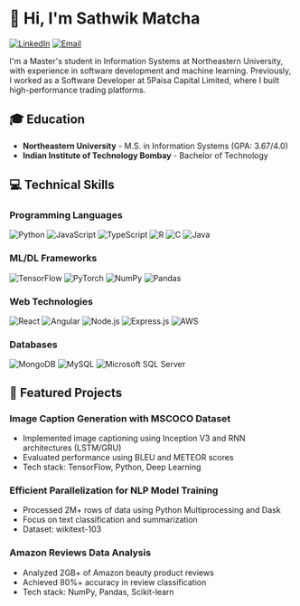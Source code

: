 # 👋 Hi, I'm Sathwik Matcha

[![LinkedIn](https://img.shields.io/badge/LinkedIn-0077B5?style=for-the-badge&logo=linkedin&logoColor=white)](https://www.linkedin.com)
[![Email](https://img.shields.io/badge/Email-D14836?style=for-the-badge&logo=gmail&logoColor=white)](mailto:matcha.s@northeastern.edu)

I'm a Master's student in Information Systems at Northeastern University, with experience in software development and machine learning. Previously, I worked as a Software Developer at 5Paisa Capital Limited, where I built high-performance trading platforms.

## 🎓 Education
- **Northeastern University** - M.S. in Information Systems (GPA: 3.67/4.0)
- **Indian Institute of Technology Bombay** - Bachelor of Technology

## 💻 Technical Skills

### Programming Languages
![Python](https://img.shields.io/badge/Python-3776AB?style=for-the-badge&logo=python&logoColor=white)
![JavaScript](https://img.shields.io/badge/JavaScript-F7DF1E?style=for-the-badge&logo=javascript&logoColor=black)
![TypeScript](https://img.shields.io/badge/TypeScript-007ACC?style=for-the-badge&logo=typescript&logoColor=white)
![R](https://img.shields.io/badge/R-276DC3?style=for-the-badge&logo=r&logoColor=white)
![C](https://img.shields.io/badge/C-00599C?style=for-the-badge&logo=c&logoColor=white)
![Java](https://img.shields.io/badge/Java-ED8B00?style=for-the-badge&logo=openjdk&logoColor=white)

### ML/DL Frameworks
![TensorFlow](https://img.shields.io/badge/TensorFlow-FF6F00?style=for-the-badge&logo=tensorflow&logoColor=white)
![PyTorch](https://img.shields.io/badge/PyTorch-EE4C2C?style=for-the-badge&logo=pytorch&logoColor=white)
![NumPy](https://img.shields.io/badge/Numpy-013243?style=for-the-badge&logo=numpy&logoColor=white)
![Pandas](https://img.shields.io/badge/Pandas-150458?style=for-the-badge&logo=pandas&logoColor=white)

### Web Technologies
![React](https://img.shields.io/badge/React-20232A?style=for-the-badge&logo=react&logoColor=61DAFB)
![Angular](https://img.shields.io/badge/Angular-DD0031?style=for-the-badge&logo=angular&logoColor=white)
![Node.js](https://img.shields.io/badge/Node.js-43853D?style=for-the-badge&logo=node.js&logoColor=white)
![Express.js](https://img.shields.io/badge/Express.js-404D59?style=for-the-badge)
![AWS](https://img.shields.io/badge/AWS-232F3E?style=for-the-badge&logo=amazon-aws&logoColor=white)

### Databases
![MongoDB](https://img.shields.io/badge/MongoDB-4EA94B?style=for-the-badge&logo=mongodb&logoColor=white)
![MySQL](https://img.shields.io/badge/MySQL-005C84?style=for-the-badge&logo=mysql&logoColor=white)
![Microsoft SQL Server](https://img.shields.io/badge/Microsoft_SQL_Server-CC2927?style=for-the-badge&logo=microsoft-sql-server&logoColor=white)

## 🚀 Featured Projects

### Image Caption Generation with MSCOCO Dataset
- Implemented image captioning using Inception V3 and RNN architectures (LSTM/GRU)
- Evaluated performance using BLEU and METEOR scores
- Tech stack: TensorFlow, Python, Deep Learning

### Efficient Parallelization for NLP Model Training
- Processed 2M+ rows of data using Python Multiprocessing and Dask
- Focus on text classification and summarization
- Dataset: wikitext-103

### Amazon Reviews Data Analysis
- Analyzed 2GB+ of Amazon beauty product reviews
- Achieved 80%+ accuracy in review classification
- Tech stack: NumPy, Pandas, Scikit-learn
